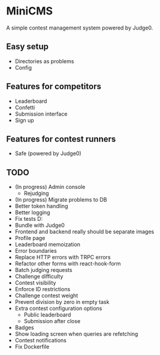 # MiniCMS

A simple contest management system powered by Judge0.

## Easy setup

- Directories as problems
- Config

## Features for competitors

- Leaderboard
- Confetti
- Submission interface
- Sign up

## Features for contest runners

- Safe (powered by Judge0)

## TODO

- (In progress) Admin console
  - Rejudging
- (In progress) Migrate problems to DB
- Better token handling
- Better logging
- Fix tests D:
- Bundle with Judge0
- Frontend and backend really should be separate images
- Profile page
- Leaderboard memoization
- Error boundaries
- Replace HTTP errors with TRPC errors
- Refactor other forms with react-hook-form
- Batch judging requests
- Challenge difficulty
- Contest visibility
- Enforce ID restrictions
- Challenge contest weight
- Prevent division by zero in empty task
- Extra contest configuration options
  - Public leaderboard
  - Submission after close
- Badges
- Show loading screen when queries are refetching
- Contest notifications
- Fix Dockerfile
